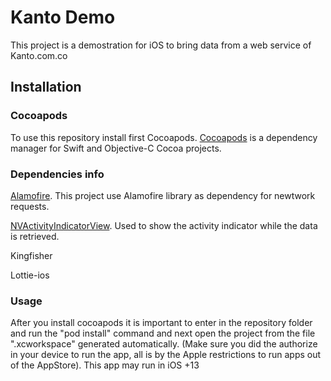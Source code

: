 # Kanto Demo
This project is a demostration for iOS to bring data from a web service of Kanto.com.co

## Installation

### Cocoapods
To use this repository install first Cocoapods. [Cocoapods](https://cocoapods.org/#install) is a dependency manager for Swift and Objective-C Cocoa projects. 

### Dependencies info
[Alamofire](https://github.com/Alamofire/Alamofire). This project use Alamofire library as dependency for newtwork requests.

[NVActivityIndicatorView](https://github.com/ninjaprox/NVActivityIndicatorView). Used to show the activity indicator while the data is retrieved.

Kingfisher

Lottie-ios

### Usage
After you install cocoapods it is important to enter in the repository folder and run the "pod install" command and next open the project from the file ".xcworkspace" generated automatically. (Make sure you did the authorize in your device to run the app, all is by the Apple restrictions to run apps out of the AppStore). This app may run in iOS +13


